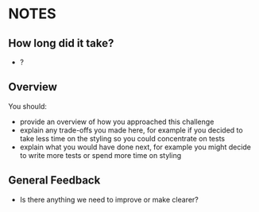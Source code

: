 # NOTES

## How long did it take?

- ?

## Overview

You should:

- provide an overview of how you approached this challenge
- explain any trade-offs you made here, for example if you decided to take less time on the styling so you could concentrate on tests
- explain what you would have done next, for example you might decide to write more tests or spend more time on styling

## General Feedback

- Is there anything we need to improve or make clearer?
